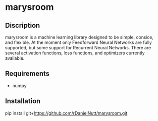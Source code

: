 # marysroom
## Discription
marysroom is a machine learning library designed to be simple, consice, and flexible. At the moment only Feedforward Neural Networks are fully supported, but some support for Recurrent Neural Networks. There are several activation functions, loss functions, and optimizers currently available. 

## Requirements
- numpy

## Installation
  pip install git+https://github.com/rDanielNutt/marysroom.git
